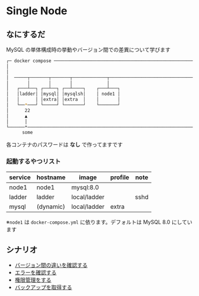 # Single Node
## なにするだ
MySQL の単体構成時の挙動やバージョン間での差異について学びます

```sh
┌─ docker compose ──────────────────────────────────────────────────────┐
│                                                                       │
│                                                                       │
│  ─────┬───────┬───────┬─────────────┬──────────────────────────────── │
│       │       │       │             │                                 │
│   ┌───┴──┐ ┌──┴──┐ ┌──┴────┐    ┌───┴───┐                             │
│   │ladder│ │mysql│ │mysqlsh│    │ node1 │                             │
│   │      │ │extra│ │extra  │    │       │                             │
│   └──*───┘ └─────┘ └───────┘    └───────┘                             │
│      22                                                               │
│      ▲                                                                │
│      │                                                                │
└──────*────────────────────────────────────────────────────────────────┘
      some                                                               
```
各コンテナのパスワードは **なし** で作ってますです  

### 起動するやつリスト 
| service | hostname  | image         | profile | note |
| ------- | --------- | ------------- | ------- | ---- |
| node1   | node1     | mysql:8.0     |         |      |
| ladder  | ladder    | local/ladder  |         | sshd |
| mysql   | (dynamic) | local/ladder  | extra   |      |

※`node1` は `docker-compose.yml` に依ります。デフォルトは MySQL 8.0 にしています

## シナリオ
 * [バージョン間の違いを確認する](./scenario01/README.md)
 * [エラーを確認する](./scenario02/README.md)
 * [権限管理をする](./scenario03/README.md)
 * [バックアップを取得する](./scenario04/README.md)